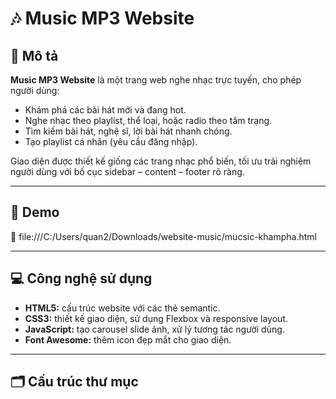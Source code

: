 # 🎶 Music MP3 Website

## 📌 Mô tả

**Music MP3 Website** là một trang web nghe nhạc trực tuyến, cho phép người dùng:
- Khám phá các bài hát mới và đang hot.
- Nghe nhạc theo playlist, thể loại, hoặc radio theo tâm trạng.
- Tìm kiếm bài hát, nghệ sĩ, lời bài hát nhanh chóng.
- Tạo playlist cá nhân (yêu cầu đăng nhập).

Giao diện được thiết kế giống các trang nhạc phổ biến, tối ưu trải nghiệm người dùng với bố cục sidebar – content – footer rõ ràng.

---

## 🚀 Demo

🔗 file:///C:/Users/quan2/Downloads/website-music/mucsic-khampha.html

---

## 💻 Công nghệ sử dụng

- **HTML5:** cấu trúc website với các thẻ semantic.  
- **CSS3:** thiết kế giao diện, sử dụng Flexbox và responsive layout.  
- **JavaScript:** tạo carousel slide ảnh, xử lý tương tác người dùng.  
- **Font Awesome:** thêm icon đẹp mắt cho giao diện.  

---

## 🗂️ Cấu trúc thư mục

